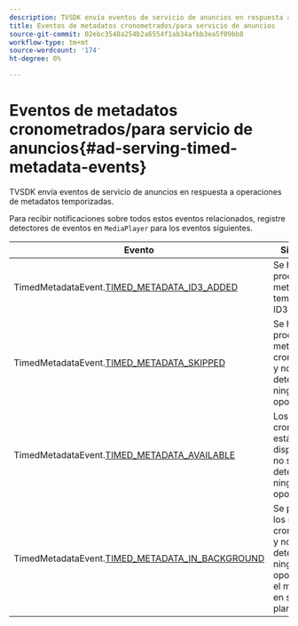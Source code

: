 ```yaml
---
description: TVSDK envía eventos de servicio de anuncios en respuesta a operaciones de metadatos temporizadas.
title: Eventos de metadatos cronometrados/para servicio de anuncios
source-git-commit: 02ebc3548a254b2a6554f1ab34afbb3ea5f09bb8
workflow-type: tm+mt
source-wordcount: '174'
ht-degree: 0%

---
```


# Eventos de metadatos cronometrados/para servicio de anuncios{#ad-serving-timed-metadata-events}

TVSDK envía eventos de servicio de anuncios en respuesta a operaciones de metadatos temporizadas.

Para recibir notificaciones sobre todos estos eventos relacionados, registre detectores de eventos en `MediaPlayer` para los eventos siguientes.

| Evento | Significado |
|---|---|
| TimedMetadataEvent.[TIMED_METADATA_ID3_ADDED](https://help.adobe.com/en_US/primetime/api/psdk/asdoc-dhls_1.4/com/adobe/mediacore/events/TimedMetadataEvent.html#TIMED_METADATA_ID3_ADDED) | Se ha procesado un metadato temporizado ID3. |
| TimedMetadataEvent.[TIMED_METADATA_SKIPPED](https://help.adobe.com/en_US/primetime/api/psdk/asdoc-dhls_1.4/com/adobe/mediacore/events/TimedMetadataEvent.html#TIMED_METADATA_SKIPPED) | Se ha procesado un metadato cronometrado y no se ha detectado ninguna oportunidad. |
| TimedMetadataEvent.[TIMED_METADATA_AVAILABLE](https://help.adobe.com/en_US/primetime/api/psdk/asdoc-dhls_2.3/com/adobe/tvsdk/mediacore/events/TimedMetadataEvent.html#TIMED_METADATA_AVAILABLE) | Los metadatos cronometrados están disponibles y no se ha detectado ninguna oportunidad. |
| TimedMetadataEvent.[TIMED_METADATA_IN_BACKGROUND](https://help.stage.adobe.com/en_US/primetime/api/psdk/asdoc-dhls_2.3/com/adobe/tvsdk/mediacore/events/TimedMetadataEvent.html#TIMED_METADATA_IN_BACKGROUND) | Se procesaron los metadatos cronometrados y no se detectó ninguna oportunidad en el manifiesto en segundo plano. |

